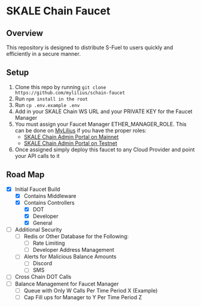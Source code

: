 # SKALE Chain Faucet

## Overview
This repository is designed to distribute S-Fuel to users quickly and efficiently in a secure manner.

## Setup

1. Clone this repo by running ```git clone https://github.com/mylilius/schain-faucet```
2. Run ```npm install in the root```
3. Run ```cp .env.example .env```
4. Add in your SKALE Chain WS URL and your PRIVATE KEY for the Faucet Manager
5. You must assign your Faucet Manager ETHER_MANAGER_ROLE. This can be done on [MyLilius](https://mylilius.com) if you have the proper roles:
   - [SKALE Chain Admin Portal on Mainnet](https://schain.mylilius.com)
   - [SKALE Chain Admin Portal on Testnet](https://testnet.schain.mylilius.com)
6. Once assigned simply deploy this faucet to any Cloud Provider and point your API calls to it


## Road Map

   - [x] Initial Faucet Build
        - [x] Contains Middleware
        - [x] Contains Controllers
            - [x] DOT
            - [x] Developer
            - [x] General
   - [ ] Additional Security
        - [ ] Redis or Other Database for the Following:
            - [ ] Rate Limiting
            - [ ] Developer Address Management
        - [ ] Alerts for Malicious Balance Amounts
            - [ ] Discord
            - [ ] SMS
   - [ ] Cross Chain DOT Calls
   - [ ] Balance Management for Faucet Manager
        - [ ] Queue with Only W Calls Per Time Period X (Example)
        - [ ] Cap Fill ups for Manager to Y Per Time Period Z
